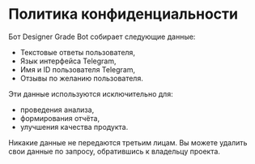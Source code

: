 
# Политика конфиденциальности

Бот Designer Grade Bot собирает следующие данные:
- Текстовые ответы пользователя,
- Язык интерфейса Telegram,
- Имя и ID пользователя Telegram,
- Отзывы по желанию пользователя.

Эти данные используются исключительно для:
- проведения анализа,
- формирования отчёта,
- улучшения качества продукта.

Никакие данные не передаются третьим лицам. Вы можете удалить свои данные по запросу, обратившись к владельцу проекта.

